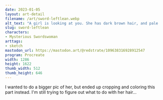 ```yaml
---
date: 2023-01-05
layout: art-detail
filename: /art/sword-leftlean.webp
alt_text: "A girl is looking at you. She has dark brown hair, and pale skin. She has a dark dress with golden accents and is plastered against a simple light background."
slug: sword-leftlean
characters:
- Mysterious Swordswoman
arttags:
- sketch
mastodon_url: https://mastodon.art/@redstrate/109638316928912547
program: Procreate
width: 1286
height: 1622
thumb_width: 512
thumb_height: 646
---
```

I wanted to do a bigger pic of her, but ended up cropping and coloring this part instead. I'm still trying to figure out what to do with her hair...
